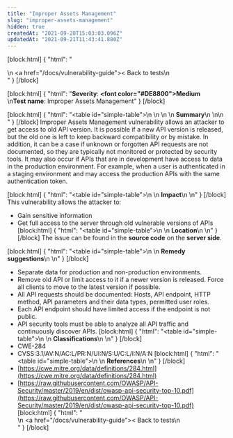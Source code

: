 ```yaml
---
title: "Improper Assets Management"
slug: "improper-assets-management"
hidden: true
createdAt: "2021-09-20T15:03:03.096Z"
updatedAt: "2021-09-21T11:43:41.880Z"
---
```

[block:html]
{
  "html": "<div>\n  <a href=\"/docs/vulnerability-guide\">< Back to tests</a>\n</div>"
}
[/block]

[block:html]
{
  "html": "<b>Severity</b>: <b><font color=\"#DE8800\">Medium</font></b><br>\n<b>Test name</b>: Improper Assets Management"
}
[/block]

[block:html]
{
  "html": "<table id=\"simple-table\">\n   <style>\n #simple-table {\n    border-collapse: separate;\n    width: 100%;\n    display: block;\n    display: table;\n  }\n#simple-table th {\n    padding: 1.5%;\n    text-align: left;\n    vertical-align: text-top;\n    background-color: #B2D6DA;\n  </style>\n  <body>\n    <tr>\n        <th><strong>Summary</strong></th>\n    </tr>\n</table>\n  </body>"
}
[/block]
Improper Assets Management vulnerability allows an attacker to get access to old API version. It is possible if a new API version is released, but the old one is left to keep backward compatibility or by mistake. In addition, it can be a case if unknown or forgotten API requests are not documented, so they are typically not monitored or protected by security tools. 
It may also occur if APIs that are in development have access to data in the production environment. For example, when a user is authenticated in a staging environment and may access the production APIs with the same authentication token.

[block:html]
{
  "html": "<table id=\"simple-table\">\n    <tr>\n        <th><strong>Impact</strong></th>\n    </tr>\n</table>"
}
[/block]
This vulnerability allows the attacker to:
* Gain sensitive information
* Get full access to the server through old vulnerable versions of APIs
[block:html]
{
  "html": "<table id=\"simple-table\">\n    <tr>\n        <th><strong>Location</strong></th>\n    </tr>\n</table>"
}
[/block]
The issue can be found in the **source code** on the **server side**.

[block:html]
{
  "html": "<table id=\"simple-table\">\n    <tr>\n        <th><strong>Remedy suggestions</strong></th>\n    </tr>\n</table>"
}
[/block]
* Separate data for production and non-production environments.
* Remove old API or limit access to it if a newer version is released. Force all clients to move to the latest version if possible.
* All API requests should be documented: Hosts, API endpoint, HTTP method, API parameters and their data types, permitted user roles.
* Each API endpoint should have limited access if the endpoint is not public.
* API security tools must be able to analyze all API traffic and continuously discover APIs.
[block:html]
{
  "html": "<table id=\"simple-table\">\n    <tr>\n        <th><strong>Classifications</strong></th>\n    </tr>\n</table>"
}
[/block]
* CWE-284
* CVSS:3.1/AV:N/AC:L/PR:N/UI:N/S:U/C:L/I:N/A:N
[block:html]
{
  "html": "<table id=\"simple-table\">\n    <tr>\n        <th><strong>References</strong></th>\n    </tr>\n</table>"
}
[/block]
* [https://cwe.mitre.org/data/definitions/284.html](https://cwe.mitre.org/data/definitions/284.html)
* [https://raw.githubusercontent.com/OWASP/API-Security/master/2019/en/dist/owasp-api-security-top-10.pdf](https://raw.githubusercontent.com/OWASP/API-Security/master/2019/en/dist/owasp-api-security-top-10.pdf)
[block:html]
{
  "html": "<div>\n  <a href=\"/docs/vulnerability-guide\">< Back to tests</a>\n</div>"
}
[/block]